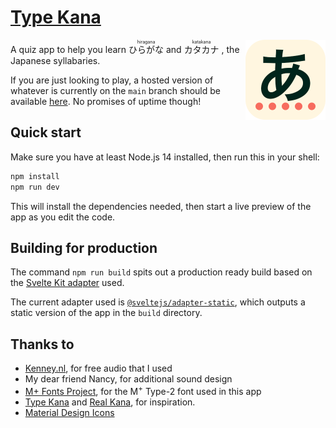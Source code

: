 # [Type Kana](https://type-kana.cass.moe/)

<img src="static/icon.png" 
  width="128" 
  height="128" 
  align="right" 
  alt="Type Kana logo" />

A quiz app to help you learn
<ruby>
ひらがな<rp>(</rp><rt>hiragana</rt><rp>)</rp>
</ruby>
and
<ruby>
カタカナ<rp>(</rp><rt>katakana</rt><rp>)</rp>
</ruby>, the Japanese syllabaries.

If you are just looking to play, a hosted version of whatever is currently on the `main` branch should be available [here](https://type-kana.cass.moe/). No promises of uptime though!

## Quick start

Make sure you have at least Node.js 14 installed, then run this in your shell:

```bash
npm install
npm run dev
```

This will install the dependencies needed, then start a live preview of the app as you edit the code.

## Building for production

The command `npm run build` spits out a production ready build based on the [Svelte Kit adapter](https://kit.svelte.dev/docs#adapters) used.

The current adapter used is [`@sveltejs/adapter-static`](https://github.com/sveltejs/kit/tree/master/packages/adapter-static), which outputs a static version of the app in the `build` directory.

## Thanks to

- [Kenney.nl](https://www.kenney.nl/), for free audio that I used
- My dear friend Nancy, for additional sound design
- [M+ Fonts Project](https://mplus-fonts.osdn.jp/), for the M<sup>+</sup> Type-2 font used in this app
- [Type Kana](https://lab.fleon.org/type-kana/) and [Real Kana](https://realkana.com/), for inspiration.
- [Material Design Icons](https://github.com/Templarian/MaterialDesign)
